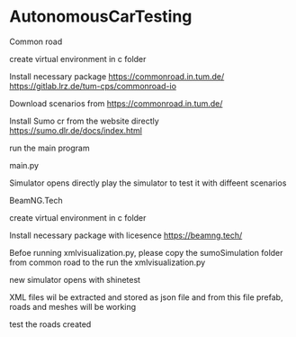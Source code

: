 # AutonomousCarTesting


Common road 

create virtual environment in c folder

Install necessary package
https://commonroad.in.tum.de/
https://gitlab.lrz.de/tum-cps/commonroad-io


Download scenarios from
https://commonroad.in.tum.de/

Install Sumo cr from the website directly
https://sumo.dlr.de/docs/index.html


run the main program

main.py

Simulator opens directly
play the simulator to test it with diffeent scenarios



BeamNG.Tech

create virtual environment in c folder

Install necessary package with licesence
https://beamng.tech/

Befoe running xmlvisualization.py, please copy the sumoSimulation folder from common road to the run the xmlvisualization.py


new simulator opens with shinetest

XML files wil be extracted and stored as json file and from this file prefab, roads and meshes will be working

test the roads created
